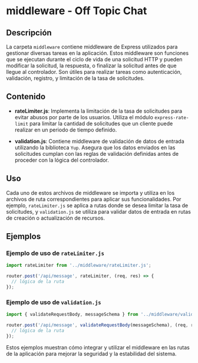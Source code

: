 # middleware - Off Topic Chat

## Descripción

La carpeta `middleware` contiene middleware de Express utilizados para gestionar diversas tareas en la aplicación. Estos middleware son funciones que se ejecutan durante el ciclo de vida de una solicitud HTTP y pueden modificar la solicitud, la respuesta, o finalizar la solicitud antes de que llegue al controlador. Son útiles para realizar tareas como autenticación, validación, registro, y limitación de la tasa de solicitudes.

## Contenido

- **rateLimiter.js**: Implementa la limitación de la tasa de solicitudes para evitar abusos por parte de los usuarios. Utiliza el módulo `express-rate-limit` para limitar la cantidad de solicitudes que un cliente puede realizar en un periodo de tiempo definido.
  
- **validation.js**: Contiene middleware de validación de datos de entrada utilizando la biblioteca `Yup`. Asegura que los datos enviados en las solicitudes cumplan con las reglas de validación definidas antes de proceder con la lógica del controlador.

## Uso

Cada uno de estos archivos de middleware se importa y utiliza en los archivos de ruta correspondientes para aplicar sus funcionalidades. Por ejemplo, `rateLimiter.js` se aplica a rutas donde se desea limitar la tasa de solicitudes, y `validation.js` se utiliza para validar datos de entrada en rutas de creación o actualización de recursos.

## Ejemplos

### Ejemplo de uso de `rateLimiter.js`

```javascript
import rateLimiter from '../middleware/rateLimiter.js';

router.post('/api/message', rateLimiter, (req, res) => {
  // lógica de la ruta
});
```

### Ejemplo de uso de `validation.js`

```javascript
import { validateRequestBody, messageSchema } from '../middleware/validation.js';

router.post('/api/message', validateRequestBody(messageSchema), (req, res) => {
  // lógica de la ruta
});
```

Estos ejemplos muestran cómo integrar y utilizar el middleware en las rutas de la aplicación para mejorar la seguridad y la estabilidad del sistema.
